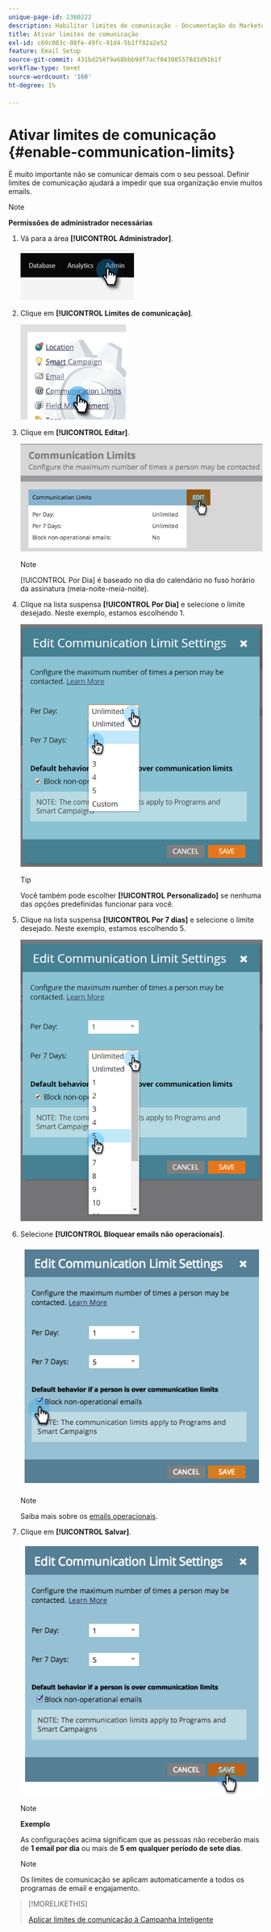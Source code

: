 ```yaml
---
unique-page-id: 2360222
description: Habilitar limites de comunicação - Documentação do Marketo - Documentação do produto
title: Ativar limites de comunicação
exl-id: c69c083c-08fe-49fc-91d4-5b1ff82a2e52
feature: Email Setup
source-git-commit: 431bd258f9a68bbb9df7acf043085578d3d91b1f
workflow-type: tm+mt
source-wordcount: '160'
ht-degree: 1%

---
```


# Ativar limites de comunicação {#enable-communication-limits}

É muito importante não se comunicar demais com o seu pessoal. Definir limites de comunicação ajudará a impedir que sua organização envie muitos emails.

>[!NOTE]
>
>**Permissões de administrador necessárias**

1. Vá para a área **[!UICONTROL Administrador]**.

   ![](assets/enable-communication-limits-1.png)

1. Clique em **[!UICONTROL Limites de comunicação]**.

   ![](assets/enable-communication-limits-2.png)

1. Clique em **[!UICONTROL Editar]**.

   ![](assets/enable-communication-limits-3.png)

   >[!NOTE]
   >
   >[!UICONTROL Por Dia] é baseado no dia do calendário no fuso horário da assinatura (meia-noite-meia-noite).

1. Clique na lista suspensa **[!UICONTROL Por Dia]** e selecione o limite desejado. Neste exemplo, estamos escolhendo 1.

   ![](assets/enable-communication-limits-4.png)

   >[!TIP]
   >
   >Você também pode escolher **[!UICONTROL Personalizado]** se nenhuma das opções predefinidas funcionar para você.

1. Clique na lista suspensa **[!UICONTROL Por 7 dias]** e selecione o limite desejado. Neste exemplo, estamos escolhendo 5.

   ![](assets/enable-communication-limits-5.png)

1. Selecione **[!UICONTROL Bloquear emails não operacionais]**.

   ![](assets/enable-communication-limits-6.png)

   >[!NOTE]
   >
   >Saiba mais sobre os [emails operacionais](/help/marketo/product-docs/email-marketing/general/functions-in-the-editor/make-an-email-operational.md).

1. Clique em **[!UICONTROL Salvar]**.

   ![](assets/enable-communication-limits-7.png)

   >[!NOTE]
   >
   >**Exemplo**
   >
   >As configurações acima significam que as pessoas não receberão mais de **1 email por dia** ou mais de **5 em qualquer período de sete dias**.

   >[!NOTE]
   >
   >Os limites de comunicação se aplicam automaticamente a todos os programas de email e engajamento.

>[!MORELIKETHIS]
>
>[Aplicar limites de comunicação à Campanha Inteligente](/help/marketo/product-docs/core-marketo-concepts/smart-campaigns/using-smart-campaigns/apply-communication-limits-to-smart-campaign.md)
